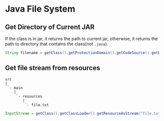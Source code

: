 # Java File System

## Get Directory of Current JAR

If the class is in jar, it returns the path to current jar, otherwise, it returns the path to directory that contains the class(not `.java`).

```java
String filename = getClass().getProtectionDomain().getCodeSource().getLocation().getPath();
```

## Get file stream from resources

```
src
|
 `- main
    |
     `- resources
        |
         `- file.txt
```

```java
InputStream = getClass().getClassLoader().getResourceAsStream("file.txt")
```
